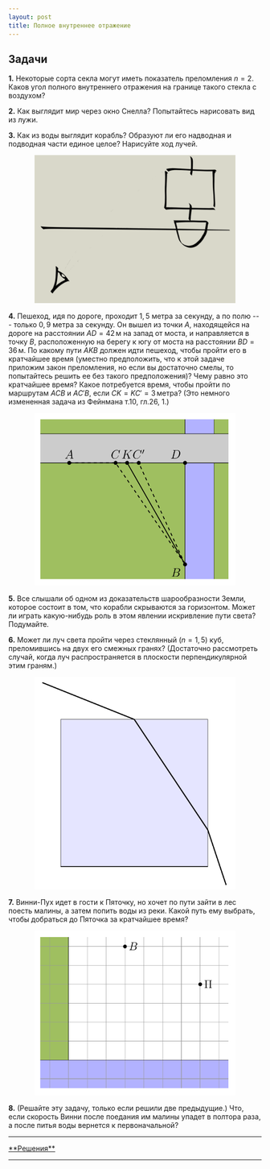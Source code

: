 ```yaml
---
layout: post
title: Полное внутреннее отражение
---
```



## Задачи

**1.** Некоторые сорта секла могут иметь показатель преломления $n=2$. Каков угол полного внутреннего отражения на границе такого стекла с воздухом?


**2.** Как выглядит мир через окно Снелла? Попытайтесь нарисовать вид из лужи.


**3.** Как из воды выглядит корабль? Образуют ли его надводная и подводная части единое целое? Нарисуйте ход лучей.
<center><img src="/images/reflection-1.png" width="400"/></center>


**4.**  Пешеход, идя по дороге, проходит $1{,}5$ метра за секунду, а по полю --- только $0{,}9$ метра за секунду. Он вышел из точки $A$, находящейся на дороге на расстоянии $AD=42\,\text{м}$ на запад от моста, и направляется в точку $B$, расположенную на берегу к югу от моста на расстоянии $BD=36\,\text{м}$. По какому пути $AKB$ должен идти пешеход, чтобы пройти его в кратчайшее время (уместно предположить, что к этой задаче приложим закон преломления, но если вы достаточно смелы, то попытайтесь решить ее без такого предположения)? Чему равно это кратчайшее время? Какое потребуется время, чтобы пройти по маршрутам $ACB$ и $AC'B$, если $CK=KC'=3\,\text{метра}$? (Это немного измененная задача из Фейнмана т.10, гл.26, 1.)
<center><img src="/images/reflection-2.png" width="400"/></center>


**5.** Все слышали об одном из доказательств шарообразности Земли, которое состоит в том, что корабли скрываются за горизонтом. Может ли играть какую-нибудь роль в этом явлении искривление пути света? Подумайте. 


**6.** Может ли луч света пройти через стеклянный ($n=1{,}5$) куб, преломившись на двух его смежных гранях? (Достаточно рассмотреть случай, когда луч распространяется в плоскости перпендикулярной этим граням.)
<center><img src="/images/reflection-3.png" width="400"/></center>


**7.** Винни-Пух идет в гости к Пяточку, но хочет по пути зайти в лес поесть малины, а затем попить воды из реки. Какой путь ему выбрать, чтобы добраться до Пяточка за кратчайшее время?
<center><img src="/images/reflection-4.png" width="400"/></center>


**8.** (Решайте эту задачу, только если решили две предыдущие.) Что, если скорость Винни после поедания им малины упадет в полтора раза, а после питья воды вернется к первоначальной? 

	
<hr> 
<a href="/reflection-ans">**Решения**</a>
<hr> 


